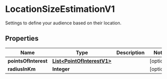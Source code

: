 

# LocationSizeEstimationV1

Settings to define your audience based on their location.

## Properties

Name | Type | Description | Notes
------------ | ------------- | ------------- | -------------
**pointsOfInterest** | [**List&lt;PointOfInterestV1&gt;**](PointOfInterestV1.md) |  |  [optional]
**radiusInKm** | **Integer** |  |  [optional]



